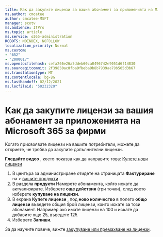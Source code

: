 ```yaml
---
title: Как да закупите лицензи за вашия абонамент за приложенията на Microsoft 365 за фирми
ms.author: cmcatee
author: cmcatee-MSFT
manager: scotv
ms.audience: ITPro
ms.topic: article
ms.service: o365-administration
ROBOTS: NOINDEX, NOFOLLOW
localization_priority: Normal
ms.custom:
- "652"
- "2000017"
ms.openlocfilehash: cefa266e26a5ddeb60ca0496742e9051d6f14830
ms.sourcegitcommit: 2f39850ac0fba9fbeba9b8b7939ae79b505d3b67
ms.translationtype: MT
ms.contentlocale: bg-BG
ms.lasthandoff: 02/12/2021
ms.locfileid: "50232320"
---
```

# <a name="how-to-buy-licenses-for-your-microsoft-365-apps-for-business-subscription"></a>Как да закупите лицензи за вашия абонамент за приложенията на Microsoft 365 за фирми

Когато присвоявате лицензи на вашите потребители, можете да откриете, че трябва да закупите допълнителни лицензи.

**Гледайте видео** , което показва как да направите това: [Купете нови лицензи](https://go.microsoft.com/fwlink/p/?linkid=2154857)
  
1. В центъра за администриране отидете на страницата **Фактуриране** на  >  [вашите продукти](https://go.microsoft.com/fwlink/p/?linkid=842054) .
2. В раздела **продукти** Намерете абонамента, който искате да актуализирате. Изберете **още действия** (три точки), след което изберете **купуване на лицензи**.
3. В екрана **Купете лицензи** , под **ново количество** в полето **общо лицензи** въведете общия брой лицензи, които искате за този абонамент. Например ако имате лицензи на 100 и искате да добавите още 25, въведете 125.
4. Изберете **Запиши**.

За да научите повече, вижте [закупуване или премахване на лицензи](https://docs.microsoft.com/microsoft-365/commerce/licenses/buy-licenses).